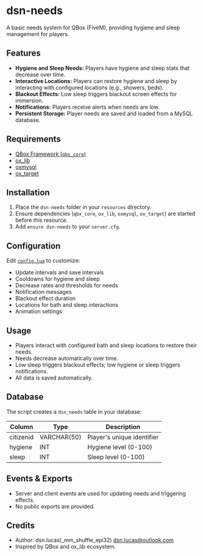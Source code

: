 # dsn-needs

A basic needs system for QBox (FiveM), providing hygiene and sleep management for players.

## Features

- **Hygiene and Sleep Needs:** Players have hygiene and sleep stats that decrease over time.
- **Interactive Locations:** Players can restore hygiene and sleep by interacting with configured locations (e.g., showers, beds).
- **Blackout Effects:** Low sleep triggers blackout screen effects for immersion.
- **Notifications:** Players receive alerts when needs are low.
- **Persistent Storage:** Player needs are saved and loaded from a MySQL database.

## Requirements

- [QBox Framework (`qbx_core`)](https://github.com/Qbox-project/qbx_core)
- [ox_lib](https://github.com/overextended/ox_lib)
- [oxmysql](https://github.com/overextended/oxmysql)
- [ox_target](https://github.com/overextended/ox_target)

## Installation

1. Place the `dsn-needs` folder in your `resources` directory.
2. Ensure dependencies (`qbx_core`, `ox_lib`, `oxmysql`, `ox_target`) are started before this resource.
3. Add `ensure dsn-needs` to your `server.cfg`.

## Configuration

Edit [`config.lua`](config.lua) to customize:

- Update intervals and save intervals
- Cooldowns for hygiene and sleep
- Decrease rates and thresholds for needs
- Notification messages
- Blackout effect duration
- Locations for bath and sleep interactions
- Animation settings

## Usage

- Players interact with configured bath and sleep locations to restore their needs.
- Needs decrease automatically over time.
- Low sleep triggers blackout effects; low hygiene or sleep triggers notifications.
- All data is saved automatically.

## Database

The script creates a `dsn_needs` table in your database:

| Column     | Type         | Description                |
|------------|--------------|----------------------------|
| citizenid  | VARCHAR(50)  | Player's unique identifier |
| hygiene    | INT          | Hygiene level (0-100)      |
| sleep      | INT          | Sleep level (0-100)        |

## Events & Exports

- Server and client events are used for updating needs and triggering effects.
- No public exports are provided.

## Credits

- Author: dsn.lucas(_mm_shuffle_epi32) <dsn.lucas@outlook.com>
- Inspired by QBox and ox_lib ecosystem.